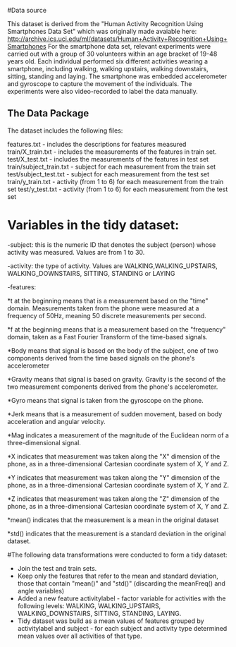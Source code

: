 #Data source

This dataset is derived from the "Human Activity Recognition Using Smartphones Data Set" which was originally made avaiable here: http://archive.ics.uci.edu/ml/datasets/Human+Activity+Recognition+Using+Smartphones
For the smartphone data set, relevant experiments were carried out with a group of 30 volunteers within an age bracket of 19-48 years old. Each individual performed six different activities wearing a smartphone, including walking, walking upstairs, walking downstairs, sitting, standing and laying. The smartphone was embedded accelerometer and gyroscope to capture the movement of the individuals. The experiments were also video-recorded to label the data manually.

## The Data Package

The dataset includes the following files:

features.txt - includes the descriptions for features measured
train/X_train.txt - includes the measurements of the features in train set.
test/X_test.txt - includes the measurements of the features in test set
train/subject_train.txt - subject for each measurement from the train set
test/subject_test.txt - subject for each measurement from the test set
train/y_train.txt - activity (from 1 to 6) for each measurement from the train set
test/y_test.txt - activity (from 1 to 6) for each measurement from the test set


# Variables in the tidy dataset:

-subject: this is the numeric ID that denotes the subject (person) whose activity was measured. Values are from 1 to 30.

-activity: the type of activity. Values are WALKING,WALKING_UPSTAIRS, WALKING_DOWNSTAIRS, SITTING, STANDING or LAYING

-features:

*t at the beginning means that is a measurement based on the "time" domain. Measurements taken from the phone were measured at a frequency of 50Hz, meaning 50 discrete measurements per second.

*f at the beginning means that is a measurement based on the "frequency" domain, taken as a Fast Fourier Transform of the time-based signals.

*Body means that signal is based on the body of the subject, one of two components derived from the time based signals on the phone's accelerometer

*Gravity means that signal is based on gravity. Gravity is the second of the two measurement components derived from the phone's accelerometer.

*Gyro means that signal is taken from the gyroscope on the phone.

*Jerk means that is a measurement of sudden movement, based on body acceleration and angular velocity.

*Mag indicates a measurement of the magnitude of the Euclidean norm of a three-dimensional signal.

*X indicates that measurement was taken along the "X" dimension of the phone, as in a three-dimensional Cartesian coordinate system of X, Y and Z.

*Y indicates that measurement was taken along the "Y" dimension of the phone, as in a three-dimensional Cartesian coordinate system of X, Y and Z.

*Z indicates that measurement was taken along the "Z" dimension of the phone, as in a three-dimensional Cartesian coordinate system of X, Y and Z.

*mean() indicates that the measurement is a mean in the original dataset

*std() indicates that the measurement is a standard deviation in the original dataset.



#The following data transformations were conducted to form a tidy dataset:

- Join the test and train sets.
- Keep only the features that refer to the mean and standard deviation, those that contain "mean()" and "std()" (discarding the meanFreq() and angle variables)
- Added a new feature activitylabel - factor variable for activities with the following levels: WALKING, WALKING_UPSTAIRS, WALKING_DOWNSTAIRS, SITTING, STANDING, LAYING.
- Tidy dataset was build as a mean values of features grouped by activitylabel and subject - for each subject and activity type determined mean values over all activities of that type.
